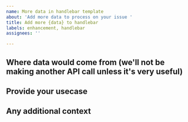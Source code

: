 ```yaml
---
name: More data in handlebar template
about: 'Add more data to process on your issue '
title: Add more {data} to handlebar
labels: enhancement, handlebar
assignees: ''

---
```


## Where data would come from (we'll not be making another API call unless it's very useful)

## Provide your usecase

## Any additional context
